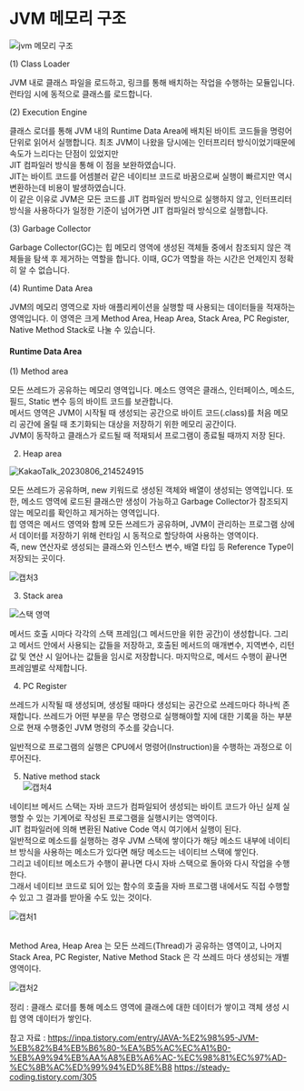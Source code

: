 <h1>JVM 메모리  구조</h1>

![jvm 메모리 구조](https://github.com/JSON-loading-and-unloading/Optimizing-Java/assets/106163272/bc42c225-51d6-4c8c-84d4-5a9f21bf86ac)



(1) Class Loader</br>

JVM 내로 클래스 파일을 로드하고, 링크를 통해 배치하는 작업을 수행하는 모듈입니다. 런타임 시에 동적으로 클래스를 로드합니다.</br>

(2) Execution Engine</br>

클래스 로더를 통해 JVM 내의 Runtime Data Area에 배치된 바이트 코드들을 명렁어 단위로 읽어서 실행합니다. 최초 JVM이 나왔을 당시에는 인터프리터 방식이었기때문에 속도가 느리다는 단점이 있었지만</br> JIT 컴파일러 방식을 통해 이 점을 보완하였습니다.</br>
JIT는 바이트 코드를 어셈블러 같은 네이티브 코드로 바꿈으로써 실행이 빠르지만 역시 변환하는데 비용이 발생하였습니다. </br>
이 같은 이유로 JVM은 모든 코드를 JIT 컴파일러 방식으로 실행하지 않고, 인터프리터 방식을 사용하다가 일정한 기준이 넘어가면 JIT 컴파일러 방식으로 실행합니다.</br>


(3) Garbage Collector</br>

Garbage Collector(GC)는 힙 메모리 영역에 생성된 객체들 중에서 참조되지 않은 객체들을 탐색 후 제거하는 역할을 합니다. 이때, GC가 역할을 하는 시간은 언제인지 정확히 알 수 없습니다.</br>

(4) Runtime Data Area</br>

JVM의 메모리 영역으로 자바 애플리케이션을 실행할 때 사용되는 데이터들을 적재하는 영역입니다. 이 영역은 크게 Method Area, Heap Area, Stack Area, PC Register, Native Method Stack로 나눌 수 있습니다.</br>

<h4>Runtime Data Area</h4>

(1) Method area </br>

모든 쓰레드가 공유하는 메모리 영역입니다. 메소드 영역은 클래스, 인터페이스, 메소드, 필드, Static 변수 등의 바이트 코드를 보관합니다.</br>
메서드 영역은 JVM이 시작될 때 생성되는 공간으로 바이트 코드(.class)를 처음 메모리 공간에 올릴 때 초기화되는 대상을 저장하기 위한 메모리 공간이다.</br>
JVM이 동작하고 클래스가 로드될 때 적재되서 프로그램이 종료될 때까지 저장 된다.</br>

2. Heap area</br>

![KakaoTalk_20230806_214524915](https://github.com/JSON-loading-and-unloading/Optimizing-Java/assets/106163272/38e65cb8-9dc0-4fbc-bf1a-ba3ee916abc9)</br>


모든 쓰레드가 공유하며, new 키워드로 생성된 객체와 배열이 생성되는 영역입니다. 또한, 메소드 영역에 로드된 클래스만 생성이 가능하고 Garbage Collector가 참조되지 않는 메모리를 확인하고 제거하는 영역입니다.</br>
힙 영역은 메서드 영역와 함께 모든 쓰레드가 공유하며, JVM이 관리하는 프로그램 상에서 데이터를 저장하기 위해 런타임 시 동적으로 할당하여 사용하는 영역이다.</br>
즉, new 연산자로 생성되는 클래스와 인스턴스 변수, 배열 타입 등 Reference Type이 저장되는 곳이다.</br>

![캡처3](https://github.com/JSON-loading-and-unloading/Optimizing-Java/assets/106163272/280c48d7-3c42-47fb-9e10-5c31ada96c71)



3. Stack area </br>

![스택 영역](https://github.com/JSON-loading-and-unloading/Optimizing-Java/assets/106163272/30813718-b260-44b8-b0bd-40dd1cf51df8)</br>


메서드 호출 시마다 각각의 스택 프레임(그 메서드만을 위한 공간)이 생성합니다. 그리고 메서드 안에서 사용되는 값들을 저장하고, 호출된 메서드의 매개변수, 지역변수, 리턴 값 및 연산 시 일어나는 값들을 임시로 저장합니다. 마지막으로, 메서드 수행이 끝나면 프레임별로 삭제합니다.</br>



4. PC Register</br>

쓰레드가 시작될 때 생성되며, 생성될 때마다 생성되는 공간으로 쓰레드마다 하나씩 존재합니다. 쓰레드가 어떤 부분을 무슨 명령으로 실행해야할 지에 대한 기록을 하는 부분으로 현재 수행중인 JVM 명령의 주소를 갖습니다.</br>

일반적으로 프로그램의 실행은 CPU에서 명령어(Instruction)을 수행하는 과정으로 이루어진다.</br>


5. Native method stack</br>
![캡처4](https://github.com/JSON-loading-and-unloading/Optimizing-Java/assets/106163272/ec1d283c-b640-47b9-8e6d-a8d230653ba6)

네이티브 메서드 스택는 자바 코드가 컴파일되어 생성되는 바이트 코드가 아닌 실제 실행할 수 있는 기계어로 작성된 프로그램을 실행시키는 영역이다.</br>
JIT 컴파일러에 의해 변환된 Native Code 역시 여기에서 실행이 된다. </br>
일반적으로 메소드를 실행하는 경우 JVM 스택에 쌓이다가 해당 메소드 내부에 네이티브 방식을 사용하는 메소드가 있다면 해당 메소드는 네이티브 스택에 쌓인다.</br>
그리고 네이티브 메소드가 수행이 끝나면 다시 자바 스택으로 돌아와 다시 작업을 수행한다.</br>
그래서 네이티브 코드로 되어 있는 함수의 호출을 자바 프로그램 내에서도 직접 수행할 수 있고 그 결과를 받아올 수도 있는 것이다.</br>

 



![캡처1](https://github.com/JSON-loading-and-unloading/Optimizing-Java/assets/106163272/9d24a645-5319-4cdd-a6fe-912b9130bc6f)</br>

</br>
 Method Area, Heap Area 는 모든 쓰레드(Thread)가 공유하는 영역이고, 나머지 Stack Area, PC Register, Native Method Stack 은 각 쓰레드 마다 생성되는 개별 영역이다.</br>

![캡처2](https://github.com/JSON-loading-and-unloading/Optimizing-Java/assets/106163272/7d90c600-0d40-4abb-8a60-de3d348baebc)

정리 : 클래스 로더를 통해 메소드 영역에 클래스에 대한 데이터가 쌓이고 객체 생성 시 힙 영역 데이터가 쌓인다.

참고 자료 : https://inpa.tistory.com/entry/JAVA-%E2%98%95-JVM-%EB%82%B4%EB%B6%80-%EA%B5%AC%EC%A1%B0-%EB%A9%94%EB%AA%A8%EB%A6%AC-%EC%98%81%EC%97%AD-%EC%8B%AC%ED%99%94%ED%8E%B8
https://steady-coding.tistory.com/305




